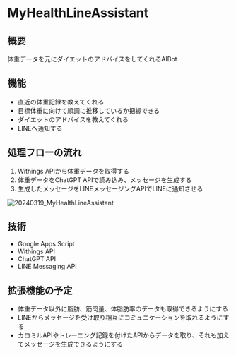 # MyHealthLineAssistant

## 概要
体重データを元にダイエットのアドバイスをしてくれるAIBot

## 機能

- 直近の体重記録を教えてくれる
- 目標体重に向けて順調に推移しているか把握できる
- ダイエットのアドバイスを教えてくれる
- LINEへ通知する

## 処理フローの流れ

1. Withings APIから体重データを取得する
2. 体重データをChatGPT APIで読み込み、メッセージを生成する
3. 生成したメッセージをLINEメッセージングAPIでLINEに通知させる

![20240319_MyHealthLineAssistant](https://github.com/RyutoS2024/MyHealthLineAssistant/assets/87289018/8ac03872-5c44-4749-ad1f-0f919f38eb9d)


## 技術

- Google Apps Script
- Withings API
- ChatGPT API
- LINE Messaging API

## 拡張機能の予定

- 体重データ以外に脂肪、筋肉量、体脂肪率のデータも取得できるようにする
- LINEからメッセージを受け取り相互にコミュニケーションを取れるようにする
- カロミルAPIやトレーニング記録を付けたAPIからデータを取り、それも加えてメッセージを生成できるようにする

